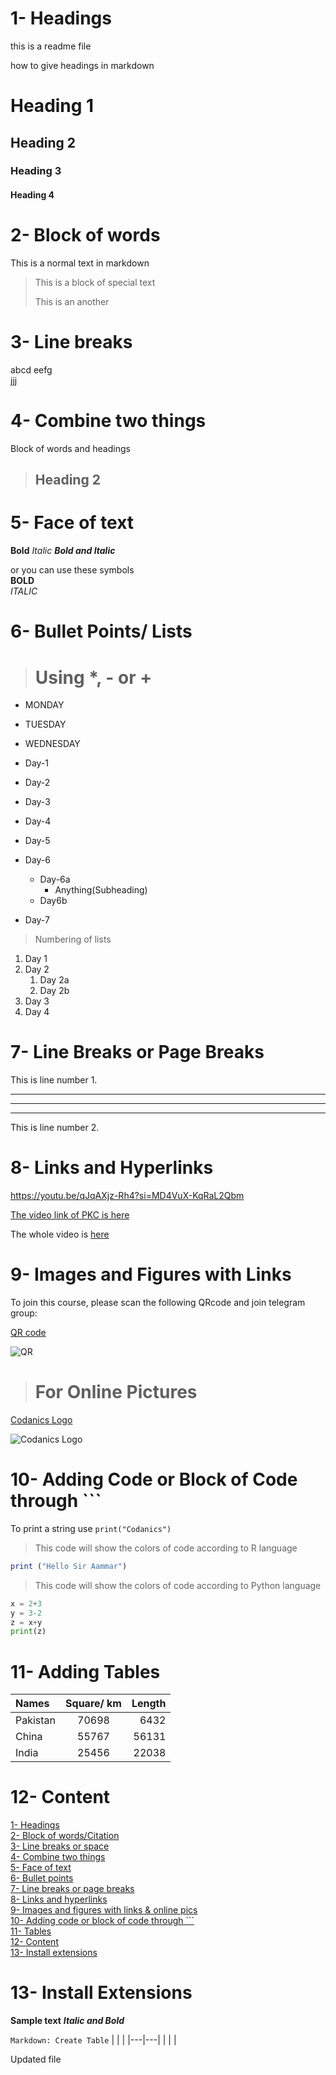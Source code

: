 # 1- Headings

this is a readme file 

how to give headings in markdown
# Heading 1
## Heading 2
### Heading 3
#### Heading 4 


# 2- Block of words
This is a normal text in markdown
> This is a block of special text
>
>This is an another

# 3- Line breaks
abcd eefg\
jjj

# 4- Combine two things
Block of words and headings
>## Heading 2

# 5- Face of text
**Bold**
*Italic*
***Bold and Italic***

or you can use these symbols\
__BOLD__\
_ITALIC_

# 6- Bullet Points/  Lists

> # Using *, - or +

* MONDAY
+ TUESDAY
- WEDNESDAY

- Day-1
- Day-2
- Day-3
- Day-4
- Day-5
- Day-6
  - Day-6a
    - Anything(Subheading)
  - Day6b
- Day-7

> Numbering of lists
1. Day 1
2. Day 2
   1. Day 2a
   2. Day 2b
3. Day 3
4. Day 4

# 7- Line Breaks or Page Breaks
This is line number 1.

---
___
***
This is line number 2.

# 8- Links and Hyperlinks

<https://youtu.be/qJqAXjz-Rh4?si=MD4VuX-KqRaL2Qbm>

[The video link of PKC is here](https://youtu.be/qJqAXjz-Rh4?si=MD4VuX-KqRaL2Qbm)



[Codanics]:https://youtu.be/qJqAXjz-Rh4?si=MD4VuX-KqRaL2Qbm

The whole video is [here][Codanics]



# 9- Images and Figures with Links
<!-- To join this course, please scan the following QRcode and join telegram group: -->
To join this course, please scan the following QRcode and join telegram group:

[QR code](qr.png)

![QR](qr.png)

> # For Online Pictures
[Codanics Logo](https://images.app.goo.gl/QGsknLv6yy8EzenJA)

![Codanics Logo](https://images.app.goo.gl/QGsknLv6yy8EzenJA)


# 10- Adding Code or Block of Code through ```

To print a string use `print("Codanics")`

>This code will show the colors of code according to R language
```R
print ("Hello Sir Aammar")
```

>This code will show the colors of code according to Python language

```Python
x = 2+3
y = 3-2
z = x+y
print(z)
```

# 11- Adding Tables
| Names | Square/ km | Length |
| :--- | :---: | ---: |
| Pakistan | 70698 | 6432 |
| China    | 55767 | 56131|
| India    | 25456 | 22038|



# 12- Content
[1- Headings](#1--headings)\
[2- Block of words/Citation](#2--block-of-words)\
[3- Line breaks or space](#3--line-breaks)\
[4- Combine two things](#4--combine-two-things)\
[5- Face of text](#5--face-of-text)\
[6- Bullet points](#6--bullet-points-lists)\
[7- Line breaks or page breaks](#7--line-breaks-or-page-breaks)\
[8- Links and hyperlinks](#8--links-and-hyperlinks)\
[9- Images and figures with links & online pics](#9--images-and-figures-with-links)\
[10- Adding code or block of code through ```](#10--adding-code-or-block-of-code-through)\
[11- Tables](#11--adding-tables)\
[12- Content](#12--content)\
[13- Install extensions](#13--install-extensions)

# 13- Install Extensions

**Sample text**
***Italic and Bold***

`Markdown: Create Table`
|   |   |
|---|---|
|   |   |

Updated file
